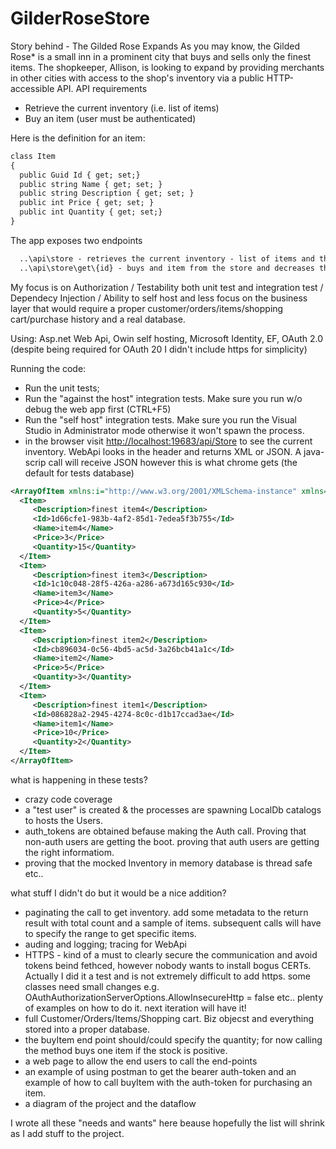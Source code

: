 # GilderRoseStore
Story behind - The Gilded Rose Expands
As you may know, the Gilded Rose* is a small inn in a prominent city that buys and sells only the finest items. The shopkeeper, Allison, is looking to expand by providing merchants in other cities with access to the shop's inventory via a public HTTP-accessible API.
API requirements
- Retrieve the current inventory (i.e. list of items)
- Buy an item (user must be authenticated)

Here is the definition for an item:
```xml
class Item
{
  public Guid Id { get; set;}
  public string Name { get; set; }
  public string Description { get; set; }
  public int Price { get; set; }
  public int Quantity { get; set;}
}
```
The app exposes two endpoints
```xml
  ..\api\store - retrieves the current inventory - list of items and the quantity
  ..\api\store\get\{id} - buys and item from the store and decreases the current stock. Id represents the Guid Id of the desired item.
```

My focus is on Authorization / Testability both unit test and integration test / Dependecy Injection / Ability to self host
and less focus on the business layer that would require a proper customer/orders/items/shopping cart/purchase history and a real database.

Using: Asp.net Web Api, Owin self hosting, Microsoft Identity, EF, OAuth 2.0 (despite being required for OAuth 20 I didn't include https for simplicity)

Running the code:
-  Run the unit tests;
-  Run the "against the host" integration tests. Make sure you run w/o debug the web app first (CTRL+F5)
-  Run the "self host" integration tests. Make sure you run the Visual Studio in Administrator mode otherwise it won't spawn the process.
- in the browser visit [http://localhost:19683/api/Store](http://localhost:19683/api/Store) to see the current inventory. WebApi looks in the header and returns XML or JSON. A java-scrip call will receive JSON however this is what chrome gets (the default for tests database)
```xml
<ArrayOfItem xmlns:i="http://www.w3.org/2001/XMLSchema-instance" xmlns="http://schemas.datacontract.org/2004/07/GilderRoseStore.Models">
  <Item>
     <Description>finest item4</Description>
     <Id>1d66cfe1-983b-4af2-85d1-7edea5f3b755</Id>
     <Name>item4</Name>
     <Price>3</Price>
     <Quantity>15</Quantity>
  </Item>
  <Item>
     <Description>finest item3</Description>
     <Id>1c10c048-28f5-426a-a286-a673d165c930</Id>
     <Name>item3</Name>
     <Price>4</Price>
     <Quantity>5</Quantity>
  </Item>
  <Item>
     <Description>finest item2</Description>
     <Id>cb896034-0c56-4bd5-ac5d-3a26bcb41a1c</Id>
     <Name>item2</Name>
     <Price>5</Price>
     <Quantity>3</Quantity>
  </Item>
  <Item>
     <Description>finest item1</Description>
     <Id>086828a2-2945-4274-8c0c-d1b17ccad3ae</Id>
     <Name>item1</Name>
     <Price>10</Price>
     <Quantity>2</Quantity>
  </Item>
</ArrayOfItem>
```
what is happening in these tests? 
 - crazy code coverage
 - a "test user" is created & the processes are spawning LocalDb catalogs to hosts the Users.
 - auth_tokens are obtained befause making the Auth call. Proving that non-auth users are getting the boot. proving that auth users are getting the right informatiom.
 - proving that the mocked Inventory in memory database is thread safe etc..

what stuff I didn't do but it would be a nice addition?
  - paginating the call to get inventory. add some metadata to the return result with total count and a sample of items. subsequent calls will have to specify the range to get specific items.
  - auding and logging; tracing for WebApi
  - HTTPS - kind of a must to clearly secure the communication and avoid tokens beind fethced, however nobody wants to install bogus CERTs. Actually I did it a test and is not extremely difficult to add https. some classes need small changes e.g.  OAuthAuthorizationServerOptions.AllowInsecureHttp = false etc.. plenty of examples on how to do it. next iteration will have it!
  - full Customer/Orders/Items/Shopping cart. Biz objecst and everything stored into a proper database.
  - the buyItem end point should/could specify the quantity; for now calling the method buys one item if the stock is positive.
  - a web page to allow the end users to call the end-points
  - an example of using postman to get the bearer auth-token and an example of how to call buyItem with the auth-token for purchasing an item.
  - a diagram of the project and the dataflow
  
I wrote all these "needs and wants" here beause hopefully the list will shrink as I add stuff to the project.

 
